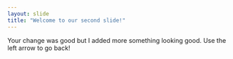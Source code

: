 ```yaml
---
layout: slide
title: "Welcome to our second slide!"
---
```

Your change was good but I added more something looking good.
Use the left arrow to go back!